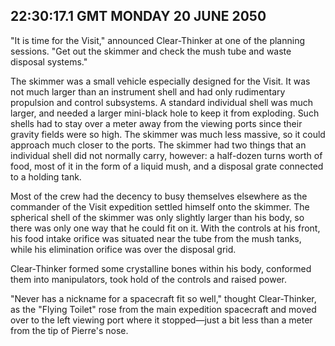 ## 22:30:17.1 GMT MONDAY 20 JUNE 2050
"It is time for the Visit," announced Clear-Thinker at one of the planning sessions. "Get out the skimmer and check the mush tube and waste disposal systems."

The skimmer was a small vehicle especially designed for the Visit. It was not much larger than an instrument shell and had only rudimentary propulsion and control subsystems. A standard individual shell was much larger, and needed a larger mini-black hole to keep it from exploding. Such shells had to stay over a meter away from the viewing ports since their gravity fields were so high. The skimmer was much less massive, so it could approach much closer to the ports. The skimmer had two things that an individual shell did not normally carry, however: a half-dozen turns worth of food, most of it in the form of a liquid mush, and a disposal grate connected to a holding tank.

Most of the crew had the decency to busy themselves elsewhere as the commander of the Visit expedition settled himself onto the skimmer. The spherical shell of the skimmer was only slightly larger than his body, so there was only one way that he could fit on it. With the controls at his front, his food intake orifice was situated near the tube from the mush tanks, while his elimination orifice was over the disposal grid.

Clear-Thinker formed some crystalline bones within his body, conformed them into manipulators, took hold of the controls and raised power.

"Never has a nickname for a spacecraft fit so well," thought Clear-Thinker, as the "Flying Toilet" rose from the main expedition spacecraft and moved over to the left viewing port where it stopped&mdash;just a bit less than a meter from the tip of Pierre's nose.